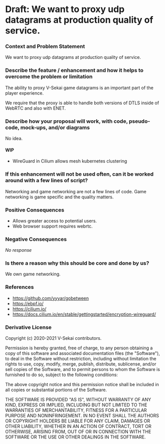 # Draft: We want to proxy udp datagrams at production quality of service.

### Context and Problem Statement

We want to proxy udp datagrams at production quality of service.

### Describe the feature / enhancement and how it helps to overcome the problem or limitation

The ability to proxy V-Sekai game datagrams is an important part of the player experience.

We require that the proxy is able to handle both versions of DTLS inside of WebRTC and also with ENET.

### Describe how your proposal will work, with code, pseudo-code, mock-ups, and/or diagrams

No idea.

#### WIP

- WireGuard in Cilium allows mesh kubernetes clustering

### If this enhancement will not be used often, can it be worked around with a few lines of script?

Networking and game networking are not a few lines of code. Game networking is game specific and the quality matters.

### Positive Consequences

- Allows greater access to potential users.
- Web browser support requires webrtc.

### Negative Consequences

_No response_

### Is there a reason why this should be core and done by us?

We own game networking.

### References

- https://github.com/yyyar/gobetween
- https://ebpf.io/
- https://cilium.io/
- https://docs.cilium.io/en/stable/gettingstarted/encryption-wireguard/

### Derivative License

Copyright (c) 2020-2021 V-Sekai contributors.

Permission is hereby granted, free of charge, to any person obtaining a copy
of this software and associated documentation files (the "Software"), to deal
in the Software without restriction, including without limitation the rights
to use, copy, modify, merge, publish, distribute, sublicense, and/or sell
copies of the Software, and to permit persons to whom the Software is
furnished to do so, subject to the following conditions:

The above copyright notice and this permission notice shall be included in all
copies or substantial portions of the Software.

THE SOFTWARE IS PROVIDED "AS IS", WITHOUT WARRANTY OF ANY KIND, EXPRESS OR
IMPLIED, INCLUDING BUT NOT LIMITED TO THE WARRANTIES OF MERCHANTABILITY,
FITNESS FOR A PARTICULAR PURPOSE AND NONINFRINGEMENT. IN NO EVENT SHALL THE
AUTHORS OR COPYRIGHT HOLDERS BE LIABLE FOR ANY CLAIM, DAMAGES OR OTHER
LIABILITY, WHETHER IN AN ACTION OF CONTRACT, TORT OR OTHERWISE, ARISING FROM,
OUT OF OR IN CONNECTION WITH THE SOFTWARE OR THE USE OR OTHER DEALINGS IN THE
SOFTWARE.
